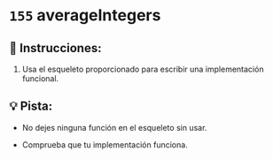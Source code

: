 # `155` averageIntegers

## 📝 Instrucciones:

1. Usa el esqueleto proporcionado para escribir una implementación funcional.

## :bulb: Pista:

* No dejes ninguna función en el esqueleto sin usar.

* Comprueba que tu implementación funciona.